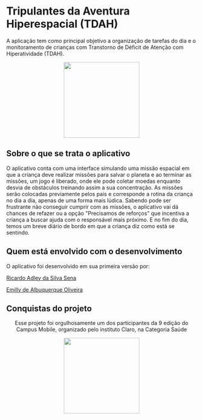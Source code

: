<h1>Tripulantes da Aventura Hiperespacial (TDAH)</h1>
<p>A aplicação tem como principal objetivo a organização de tarefas do dia e o monitoramento de crianças com Transtorno de Déficit de Atenção com Hiperatividade (TDAH).</p>
<p align="center">
<img width = "200px" src = "https://www.flaticon.com/svg/vstatic/svg/2026/2026502.svg?token=exp=1612720575~hmac=7a4805d9d8e332839e15920274085bac"/>  
</p>
<h2>Sobre o que se trata o aplicativo</h2>
<p>
O aplicativo conta com uma interface simulando uma missão espacial em que a criança deve realizar missões para salvar o planeta e ao terminar as missões, um jogo é liberado, onde ele pode coletar moedas enquanto desvia de obstáculos treinando assim a sua concentração. As missões serão colocadas previamente pelos pais e corresponde a rotina da criança no dia a dia, apenas de uma forma mais lúdica. Sabendo pode ser frustrante não conseguir cumprir com as missões, o aplicativo vai dá chances de refazer ou a opção "Precisamos de reforços" que incentiva a criança a buscar ajuda com o responsável mais próximo. E no fim do dia, temos um breve diário de bordo em que a criança diz como está se sentindo. 
</p>

<h2>Quem está envolvido com o desenvolvimento</h2>
<p>O aplicativo foi desenvolvido em sua primeira versão por:</p>
<p> <a href="https://github.com/ricardoadley"> Ricardo Adley da Silva Sena </a></p>
<p> <a href="https://github.com/emys-alb"> Emilly de Albuquerque Oliveira </a></p>

<h2>Conquistas do projeto</h2>
<p align="center"> Esse projeto foi orgulhosamente um dos participantes da 9 edição do Campus Mobile, organizado pelo instituto Claro, na Categoria Saúde</p>
<p align="center">
<img width = "200px" src = "https://www.institutoclaro.org.br/campus-mobile/wp-content/themes/ince/assets/img/campus-mobile/logo-campus-mobile.png"/>  
</p>
